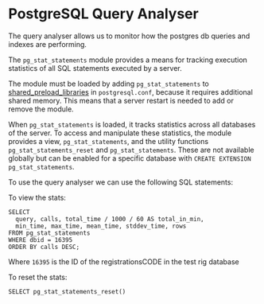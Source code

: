 # PostgreSQL Query Analyser

The query analyser allows us to monitor how the postgres db queries and indexes are performing.

The `pg_stat_statements` module provides a means for tracking execution statistics of all SQL statements executed by a server.

The module must be loaded by adding `pg_stat_statements` to [shared_preload_libraries](https://www.postgresql.org/docs/10/runtime-config-client.html#GUC-SHARED-PRELOAD-LIBRARIES) in `postgresql.conf`, because it requires additional shared memory. This means that a server restart is needed to add or remove the module.

When `pg_stat_statements` is loaded, it tracks statistics across all databases of the server. To access and manipulate these statistics, the module provides a view, `pg_stat_statements`, and the utility functions `pg_stat_statements_reset` and `pg_stat_statements`. These are not available globally but can be enabled for a specific database with `CREATE EXTENSION pg_stat_statements`.

To use the query analyser we can use the following SQL statements:

To view the stats:

```
SELECT 
  query, calls, total_time / 1000 / 60 AS total_in_min, 
  min_time, max_time, mean_time, stddev_time, rows
FROM pg_stat_statements 
WHERE dbid = 16395
ORDER BY calls DESC;
```
Where `16395` is the ID of the registrationsCODE in the test rig database

To reset the stats:
```
SELECT pg_stat_statements_reset()
```